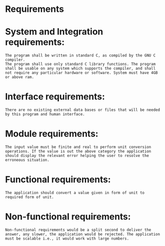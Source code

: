 # Requirements

# System and Integration requirements:
	The program shall be written in standard C, as compiled by the GNU C compiler.
	The program shall use only standard C library functions. The program shall be usable on any system which supports the compiler, and shall not require any particular hardware or software. System must have 4GB or above ram.

# Interface requirements:
	There are no existing external data bases or files that will be needed by this program and human interface.
  
# Module requirements:
	The input value must be finite and real to perform unit conversion operations. If the value is out the above category the application should display the relevant error helping the user to resolve the erroneous situation.
  
# Functional requirements:
	The application should convert a value given in form of unit to required form of unit.
  
# Non-functional requirements:
	Non-functional requirements would be a split second to deliver the answer, any slower, the application would be rejected. The application must be scalable i.e., it would work with large numbers.


